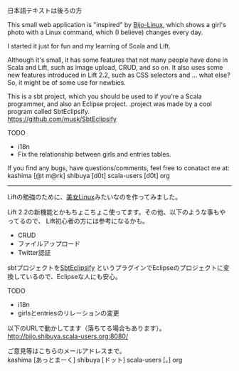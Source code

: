 日本語テキストは後ろの方

This small web application is "inspired" by [Bijo-Linux](http://bijo-linux.com/),
which  shows a girl's photo with a Linux command, which (I believe)
changes every day.

I started it just for fun and my learning of Scala and Lift.

Although it's small, it has some features that not many people
have done in Scala and Lift, such as image upload, CRUD, and so on.
It also uses some new features introduced in Lift 2.2, such as CSS
selectors and ... what else? So, it might be of some use for newbies.

This is a sbt project, which you should be used to if you're a
Scala programmer, and also an Eclipse project. .project was made
by a cool program called SbtEclipsify.  
https://github.com/musk/SbtEclipsify

TODO

* i18n
* Fix the relationship between girls and entries tables.

If you find any bugs, have questions/comments, feel free to conatact
me at:  
kashima [@t m@rk] shibuya [d0t] scala-users [d0t] org

---

Liftの勉強のために、[美女Linux](http://bijo-linux.com/)みたいなのを作ってみました。

Lift 2.2の新機能とかもちょこちょこ使ってます。その他、以下のような事もやってるので、
Lift初心者の方には参考になるかも。

* CRUD
* ファイルアップロード
* Twitter認証

sbtプロジェクトを[SbtEclipsify](https://github.com/musk/SbtEclipsify)
というプラグインでEclipseのプロジェクトに変換しているので、Eclipseな人にも安心。

TODO
* i18n
* girlsとentriesのリレーションの変更

以下のURLで動かしてます（落ちてる場合もあります）。  
http://bijo.shibuya.scala-users.org:8080/

ご意見等はこちらのメールアドレスまで。  
kashima [あっとまーく] shibuya [ドット] scala-users [。] org
